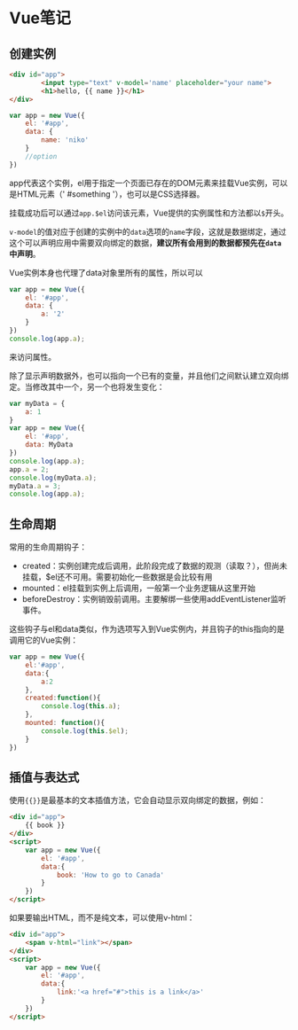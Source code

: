 # Vue笔记

## 创建实例

```html
<div id="app">
        <input type="text" v-model='name' placeholder="your name">
        <h1>hello, {{ name }}</h1>
</div>
```

```javascript
var app = new Vue({
    el: '#app',
    data: {
        name: 'niko'
    }
    //option
})
```

app代表这个实例，el用于指定一个页面已存在的DOM元素来挂载Vue实例，可以是HTML元素（' #something '），也可以是CSS选择器。

挂载成功后可以通过`app.$el`访问该元素，Vue提供的实例属性和方法都以`$`开头。

`v-model`的值对应于创建的实例中的`data`选项的`name`字段，这就是数据绑定，通过这个可以声明应用中需要双向绑定的数据，**建议所有会用到的数据都预先在`data`中声明**。

Vue实例本身也代理了data对象里所有的属性，所以可以

```javascript
var app = new Vue({
    el: '#app',
    data: {
        a: '2'
    }
})
console.log(app.a);
```

来访问属性。

除了显示声明数据外，也可以指向一个已有的变量，并且他们之间默认建立双向绑定。当修改其中一个，另一个也将发生变化：

``` javascript
var myData = {
    a: 1
}
var app = new Vue({
    el: '#app',
    data: MyData
})
console.log(app.a);
app.a = 2;
console.log(myData.a);
myData.a = 3;
console.log(app.a);
```

## 生命周期

常用的生命周期钩子：

- created：实例创建完成后调用，此阶段完成了数据的观测（读取？），但尚未挂载，$el还不可用。需要初始化一些数据是会比较有用
- mounted：el挂载到实例上后调用，一般第一个业务逻辑从这里开始
- beforeDestroy：实例销毁前调用。主要解绑一些使用addEventListener监听事件。

这些钩子与el和data类似，作为选项写入到Vue实例内，并且钩子的this指向的是调用它的Vue实例：

```javascript
var app = new Vue({
    el:'#app',
    data:{
        a:2
    },
    created:function(){
        console.log(this.a);
    },
    mounted: function(){
        console.log(this.$el);
    }
})
```

## 插值与表达式

使用`{{}}`是最基本的文本插值方法，它会自动显示双向绑定的数据，例如：

```html
<div id="app">
    {{ book }}
</div>
<script>
    var app = new Vue({
        el: '#app',
        data:{
            book: 'How to go to Canada'
        }
    })
</script>
```

如果要输出HTML，而不是纯文本，可以使用v-html：

```html
<div id="app">
    <span v-html="link"></span>
</div>
<script>
    var app = new Vue({
        el: '#app',
        data:{
            link:'<a href="#">this is a link</a>'
        }
    })
</script>
```

